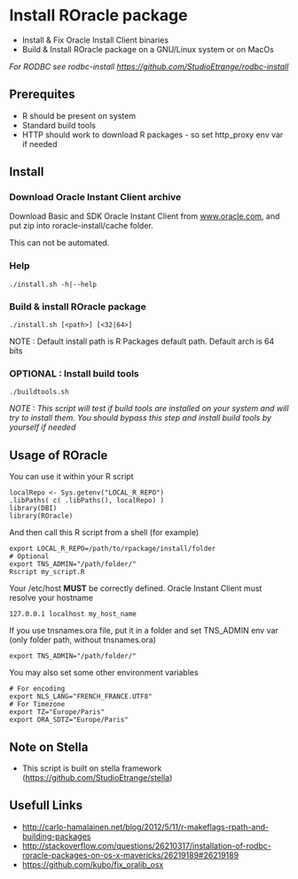 # Install ROracle package

* Install & Fix Oracle Install Client binaries
* Build & Install ROracle package on a GNU/Linux system or on MacOs

_For RODBC see rodbc-install https://github.com/StudioEtrange/rodbc-install_

## Prerequites

* R should be present on system
* Standard build tools
* HTTP should work to download R packages - so set http_proxy env var if needed

## Install

### Download Oracle Instant Client archive

Download Basic and SDK Oracle Instant Client from www.oracle.com, and put zip into roracle-install/cache folder.

This can not be automated.

### Help

	./install.sh -h|--help

### Build & install ROracle package

	./install.sh [<path>] [<32|64>]

NOTE : Default install path is R Packages default path. Default arch is 64 bits

### OPTIONAL : Install build tools

	./buildtools.sh

_NOTE : This script will test if build tools are installed on your system and will try to install them. You should bypass this step and install build tools by yourself if needed_


## Usage of ROracle

You can use it within your R script

	localRepo <- Sys.getenv("LOCAL_R_REPO")
	.libPaths( c( .libPaths(), localRepo) )
	library(DBI)
	library(ROracle)

And then call this R script from a shell (for example)

	export LOCAL_R_REPO=/path/to/rpackage/install/folder
	# Optional
	export TNS_ADMIN="/path/folder/"
	Rscript my_script.R

Your /etc/host **MUST** be correctly defined. Oracle Instant Client must resolve your hostname

	127.0.0.1 localhost my_host_name

If you use tnsnames.ora file, put it in a folder and set TNS_ADMIN env var (only folder path, without tnsnames.ora)

	export TNS_ADMIN="/path/folder/"

You may also set some other environment variables

	# For encoding
	export NLS_LANG="FRENCH_FRANCE.UTF8"
	# For Timezone
	export TZ="Europe/Paris"
	export ORA_SDTZ="Europe/Paris"


## Note on Stella

* This script is built on stella framework (https://github.com/StudioEtrange/stella)

## Usefull Links

* http://carlo-hamalainen.net/blog/2012/5/11/r-makeflags-rpath-and-building-packages
* http://stackoverflow.com/questions/26210317/installation-of-rodbc-roracle-packages-on-os-x-mavericks/26219189#26219189
* https://github.com/kubo/fix_oralib_osx
